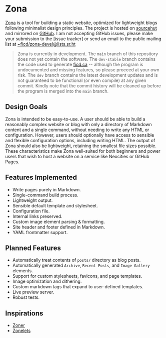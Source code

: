 # Zona

[Zona](https://sr.ht/~ficd/zona/) is a tool for building a static website,
optimized for lightweight blogs following minimalist design principles. The
project is hosted on [sourcehut](https://sr.ht/~ficd/zona/) and mirrored on
[GitHub](https://github.com/ficcdaf/zona). I am not accepting GitHub issues,
please make your submission to the [issue tracker] or send an email to the
public mailing list at
[~ficd/zona-devel@lists.sr.ht](mailto:~ficd/zona-devel@lists.sr.ht)

<!-- prettier-ignore-start -->

> Zona is currently in development. The `main` branch of this repository does
> not yet contain the software. The `dev-stable` branch contains the code used
> to generate [ficd.ca](https://ficd.ca) -- although the program is undocumented
> and missing features, so please proceed at your own risk. The `dev` branch
> contains the latest development updates and is not guaranteed to be functional
> (or even compile) at any given commit. Kindly note that the commit history
> will be cleaned up before the program is merged into the `main` branch.

<!-- prettier-ignore-end -->

## Design Goals

Zona is intended to be easy-to-use. A user should be able to build a reasonably
complex website or blog with only a directory of Markdown content and a single
command, without needing to write any HTML or configuration. However, users
should optionally have access to sensible and flexible configuration options,
including writing HTML. The output of Zona should also be lightweight, retaining
the smallest file sizes possible. These characteristics make Zona well-suited
for both beginners and power users that wish to host a website on a service like
Neocities or GitHub Pages.

## Features Implemented

- Write pages purely in Markdown.
- Single-command build process.
- Lightweight output.
- Sensible default template and stylesheet.
- Configuration file.
- Internal links preserved.
- Custom image element parsing & formatting.
- Site header and footer defined in Markdown.
- YAML frontmatter support.

## Planned Features

- Automatically treat contents of `posts/` directory as blog posts.
- Automatically generated `Archive`, `Recent Posts`, and `Image Gallery`
  elements.
- Support for custom stylesheets, favicons, and page templates.
- Image optimization and dithering.
- Custom markdown tags that expand to user-defined templates.
- Live preview server.
- Robust tests.

## Inspirations

- [Zoner](https://git.sr.ht/~ryantrawick/zoner)
- [Zonelets](https://zonelets.net/)
